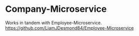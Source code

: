 # Company-Microservice
Works in tandem with Employee-Microservice.
https://github.com/LiamJDesmond84/Employee-Microservice
